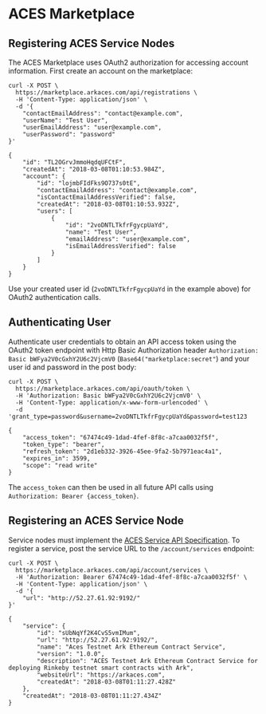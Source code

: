 # ACES Marketplace

## Registering ACES Service Nodes

The ACES Marketplace uses OAuth2 authorization for accessing account information.
First create an account on the marketplace:

```
curl -X POST \
  https://marketplace.arkaces.com/api/registrations \
  -H 'Content-Type: application/json' \
  -d '{
	"contactEmailAddress": "contact@example.com",
	"userName": "Test User",
	"userEmailAddress": "user@example.com",
	"userPassword": "password"
}'
```

```
{
    "id": "TL2OGrvJmmoHqdqUFCtF",
    "createdAt": "2018-03-08T01:10:53.984Z",
    "account": {
        "id": "lojmbFIdFks9O737s0tE",
        "contactEmailAddress": "contact@example.com",
        "isContactEmailAddressVerified": false,
        "createdAt": "2018-03-08T01:10:53.932Z",
        "users": [
            {
                "id": "2voDNTLTkfrFgycpUaYd",
                "name": "Test User",
                "emailAddress": "user@example.com",
                "isEmailAddressVerified": false
            }
        ]
    }
}
```

Use your created user id (`2voDNTLTkfrFgycpUaYd` in the example above) for OAuth2 authentication calls.

## Authenticating User

Authenticate user credentials to obtain an API access token using the OAuth2 token endpoint with
Http Basic Authorization header `Authorization: Basic bWFya2V0cGxhY2U6c2VjcmV0` 
(`Base64("marketplace:secret"`) and your user id and password in the post body:

```
curl -X POST \
  https://marketplace.arkaces.com/api/oauth/token \
  -H 'Authorization: Basic bWFya2V0cGxhY2U6c2VjcmV0' \
  -H 'Content-Type: application/x-www-form-urlencoded' \
  -d 'grant_type=password&username=2voDNTLTkfrFgycpUaYd&password=test123
```

```
{
    "access_token": "67474c49-1dad-4fef-8f8c-a7caa0032f5f",
    "token_type": "bearer",
    "refresh_token": "2d1eb332-3926-45ee-9fa2-5b7971eac4a1",
    "expires_in": 3599,
    "scope": "read write"
}
```

The `access_token` can then be used in all future API calls using `Authorization: Bearer {access_token}`.


## Registering an ACES Service Node

Service nodes must implement the [ACES Service API Specification](https://ark-aces.github.io/aces-service-docs/).
To register a service, post the service URL to the `/account/services` endpoint:

```
curl -X POST \
  https://marketplace.arkaces.com/api/account/services \
  -H 'Authorization: Bearer 67474c49-1dad-4fef-8f8c-a7caa0032f5f' \
  -H 'Content-Type: application/json' \
  -d '{
	"url": "http://52.27.61.92:9192/"
}'
```

```
{
    "service": {
        "id": "sUbNqYf2K4CvS5vmIMum",
        "url": "http://52.27.61.92:9192/",
        "name": "Aces Testnet Ark Ethereum Contract Service",
        "version": "1.0.0",
        "description": "ACES Testnet Ark Ethereum Contract Service for deploying Rinkeby testnet smart contracts with Ark",
        "websiteUrl": "https://arkaces.com",
        "createdAt": "2018-03-08T01:11:27.428Z"
    },
    "createdAt": "2018-03-08T01:11:27.434Z"
}
```
